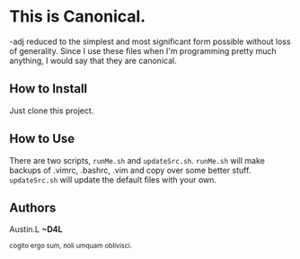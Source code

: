 This is Canonical.
==================

-adj reduced to the simplest and most significant form possible without loss of generality.
Since I use these files when I'm programming pretty much anything, I would say that they are canonical.

How to Install
--------------

Just clone this project.

How to Use
----------

There are two scripts, `runMe.sh` and `updateSrc.sh`.
`runMe.sh` will make backups of .vimrc, .bashrc, .vim and copy over some better stuff. `updateSrc.sh` will update the default files with your own.

Authors
-------

Austin.L **~D4L**



<small>cogito ergo sum, noli umquam oblivisci.</small>
